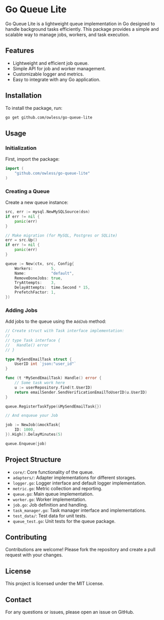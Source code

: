 # Go Queue Lite

Go Queue Lite is a lightweight queue implementation in Go designed to handle background tasks efficiently. This package provides a simple and scalable way to manage jobs, workers, and task execution.

## Features

- Lightweight and efficient job queue.
- Simple API for job and worker management.
- Customizable logger and metrics.
- Easy to integrate with any Go application.

## Installation

To install the package, run:

```bash
go get github.com/owless/go-queue-lite
```

## Usage

### Initialization

First, import the package:

```go
import (
    "github.com/owless/go-queue-lite"
)
```

### Creating a Queue

Create a new queue instance:

```go
src, err := mysql.NewMySQLSource(dsn)
if err != nil {
    panic(err)
}

// Make migration (for MySQL, Postgres or SQLite)
err = src.Up()
if err != nil {
    panic(err)
}

queue := New(ctx, src, Config{
    Workers:        5,
    Name:           "default",
    RemoveDoneJobs: true,
    TryAttempts:    3,
    DelayAttempts:  time.Second * 15,
    PrefetchFactor: 1,
})
```

### Adding Jobs

Add jobs to the queue using the `AddJob` method:

```go
// Create struct with Task interface implementation:
//
// type Task interface {
//   Handle() error
// }

type MySendEmailTask struct {
    UserID int `json:"user_id"`
}

func (t *MySendEmailTask) Handle() error {
	// Some task work here
	u := userRepository.find(t.UserID)
	return emailSender.SendVerificationEmailToUserID(u.UserID)
}

queue.RegisterTaskType(&MySendEmailTask{})

// And enqueue your Job

job := NewJob(&mockTask{
    ID: 1000,
}).High().DelayMinutes(5)

queue.Enqueue(job)
```

## Project Structure

- `core/`: Core functionality of the queue.
- `adapters/`: Adapter implementations for different storages.
- `logger.go`: Logger interface and default logger implementation.
- `metric.go`: Metric collection and reporting.
- `queue.go`: Main queue implementation.
- `worker.go`: Worker implementation.
- `job.go`: Job definition and handling.
- `task_manager.go`: Task manager interface and implementations.
- `test_data/`: Test data for unit tests.
- `queue_test.go`: Unit tests for the queue package.

## Contributing

Contributions are welcome! Please fork the repository and create a pull request with your changes.

## License

This project is licensed under the MIT License.

## Contact

For any questions or issues, please open an issue on GitHub.
